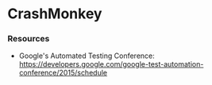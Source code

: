 # CrashMonkey


### Resources

* Google's Automated Testing Conference: https://developers.google.com/google-test-automation-conference/2015/schedule
